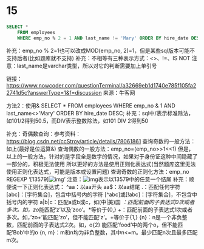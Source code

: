 





# 15

```sql
SELECT * 
    FROM employees 
    WHERE emp_no % 2 = 1 AND last_name != 'Mary' ORDER BY hire_date DESC;
```

补充：emp_no % 2=1也可以改成MOD(emp_no, 2)=1，但是某些sql版本可能不支持后者(比如题库就不支持)
补充：不相等有三种表示方式：<>、!=、IS NOT
注意：last_name是varchar类型，所以对它的判断需要加上单引号



链接：https://www.nowcoder.com/questionTerminal/a32669eb1d1740e785f105fa22741d5c?answerType=1&f=discussion
来源：牛客网



方法2：使用&
SELECT *
FROM employees
WHERE emp_no & 1
    AND last_name<>'Mary'
ORDER BY hire_date DESC;
补充：sql中/表示标准除法，如101/2得到50.5，而DIV表示整数除法，如101 DIV 2得到50

补充：奇偶数查询：参考资料：https://blog.csdn.net/ccStroy/article/details/78061861
查询奇数的一般方法：如上(最好是位运算&)
查询偶数的一般方法：emp_no=(emp_no>>1<<1)
但是，以上的一般方法，针对的是字段全是数字的情况，如果对于身份证这种中间隐藏了一部分的，积极无法使用
所以更好的方法是使用正则化表达式(当然题库这里无法使用正则化表达式，可能是版本或设置问题)
查询奇数的正则化方法：emp_no REGEXP ‘[13579]![img](https://www.nowcoder.com/equation?tex=%E2%80%99%0A%E6%9F%A5%E8%AF%A2%E5%81%B6%E6%95%B0%E7%9A%84%E6%AD%A3%E5%88%99%E5%8C%96%E6%96%B9%E6%B3%95%EF%BC%9Aemp_no%20REGEXP%20%E2%80%98%5B02468%5D&preview=true)’
注意：![img](https://www.nowcoder.com/equation?tex=%E8%A1%A8%E7%A4%BA%E7%BB%93%E5%B0%BE%EF%BC%8C%5B13579%5D&preview=true)表示以13579中的任意一个结尾
补充：顺便说一下正则化表达式：
^aa：以aa开头
aa$：以aa结尾
.：匹配任何字符
[abc]：[字符集合]，包含中括号内的字符
[^abc]或[!abc]：[字符集合]，不包含中括号内的字符
a|b|c：匹配a或b或c，如(中|美)国
*：匹配前面的子表达式0次或者多次。如，zo*能匹配’z’以及’zoo’。*等价于{0,}
+：匹配前面的子表达式1次或者多次。如，’zo+’能匹配’zo’，但不能匹配’z’。+等价于{1,}
{n}：n是一个非负整数，匹配前面的子表达式2次。如，o{2} 能匹配’food’中的两个o，但不能匹配’Bob’中的o
{n, m}：m和n均为非负整数，其中n<=m。最少匹配n次且最多匹配m次。

